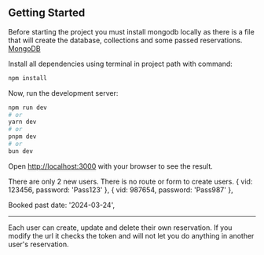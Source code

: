 ## Getting Started

Before starting the project you must install mongodb locally as there is a file that will create the database, collections and some passed reservations.
[MongoDB](https://www.mongodb.com/try/download/community)

Install all dependencies using terminal in project path with command:

```bash
npm install
```

Now, run the development server:

```bash
npm run dev
# or
yarn dev
# or
pnpm dev
# or
bun dev
```

Open [http://localhost:3000](http://localhost:3000) with your browser to see the result.

There are only 2 new users. There is no route or form to create users.
{ vid: 123456, password: 'Pass123' },
{ vid: 987654, password: 'Pass987' },

Booked past date:
'2024-03-24',

---

Each user can create, update and delete their own reservation.
If you modify the url it checks the token and will not let you do anything in another user's reservation.
